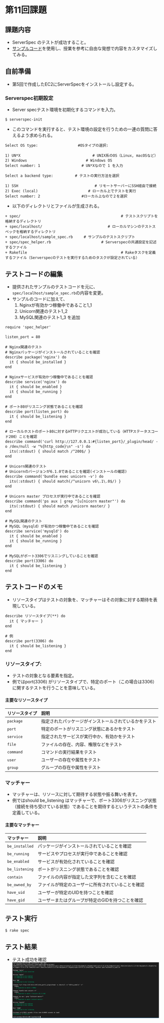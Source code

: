 # 第11回課題

## 課題内容
* ServerSpec のテストが成功すること。 
* [サンプルコード](https://github.com/MasatoshiMizumoto/raisetech_documents/tree/main/aws/samples/serverspec)を使用し、授業を参考に自由な発想で内容をカスタマイズしてみる。

## 自前準備
* 第5回で作成したEC2にServerSpecをインストールし設定する。  

### Serverspec初期設定  
* Server specテスト環境を初期化するコマンドを入力。
```
$ serverspec-init
```
	
* このコマンドを実行すると、テスト環境の設定を行うための一連の質問に答えるよう求められる。
	
```
Select OS type:　　               #OSタイプの選択:
	
1) UN*X                                 # UNIX系のOS（Linux, macOSなど）
2) Windows                           # Windows OS
Select number: 1                   # UN*Xなので 1 を入力
	
Select a backend type:          # テストの実行方法を選択
	
1) SSH                                   # リモートサーバーにSSH経由で接続
2) Exec (local)                       # ローカル上でテストを実行
Select number: 2                   #ローカル上なので２を選択
```  
	
* 以下のディレクトリとファイルが生成される。
```
+ spec/                                              # テストスクリプトを格納するディレクトリ
+ spec/localhost/                              # ローカルマシンのテストスペックを格納するディレクトリ
+ spec/localhost/sample_spec.rb     # サンプルのテストスクリプト
+ spec/spec_helper.rb                       # Serverspecの共通設定を記述するファイル
+ Rakefile                                           # Rakeタスクを定義するファイル（Serverspecのテストを実行するためのタスクが設定されている）
```
	

## テストコードの編集
* 提供されたサンプルのテストコードを元に、`spec/localhost/sample_spec.rb`の内容を変更。
* サンプルのコードに加えて、
    1. Nginxが有効かつ稼働中であること1_1
    1. Unicorn関連のテスト1_2
    1. MySQL関連のテスト1_3
   を追加  

```
require 'spec_helper'

listen_port = 80

# Nginx関連のテスト
# Nginxパッケージがインストールされていることを確認
describe package('nginx') do
  it { should be_installed }
end

# Nginxサービスが有効かつ稼働中であることを確認
describe service('nginx') do
  it { should be_enabled }
  it { should be_running }
end

# ポート80がリスニング状態であることを確認
describe port(listen_port) do
  it { should be_listening }
end

# ローカルホストのポート80に対するHTTPリクエストが成功している（HTTPステータスコード200）ことを確認
describe command('curl http://127.0.0.1:#{listen_port}/_plugin/head/ -o /dev/null -w "%{http_code}\n" -s') do
  its(:stdout) { should match /^200$/ }
end

# Unicorn関連のテスト
# Unicornのバージョンが6.1.0であることを確認(インストールの確認)
describe command('bundle exec unicorn -v') do
  its(:stdout) { should match(/^unicorn v6\.1\.0$/) }
end

# Unicorn master プロセスが実行中であることを確認
describe command('ps aux | grep "[u]nicorn master"') do
  its(:stdout) { should match /unicorn master/ }
end

# MySQL関連のテスト
# MySQL（mysqld）が有効かつ稼働中であることを確認
describe service('mysqld') do
  it { should be_enabled }
  it { should be_running }
end

# MySQLがポート3306でリスニングしていることを確認
describe port(3306) do
  it { should be_listening }
end
```  

## テストコードのメモ
* リソースタイプはテストの対象を、マッチャーはその対象に対する期待を表現している。
```
describe リソースタイプ(**) do
  it { マッチャー }
end

# 例
describe port(3306) do
  it { should be_listening }
end
```  

### リソースタイプ:
* テストの対象となる要素を指定。
* 例ではport(3306) がリソースタイプで、特定のポート（この場合は3306）に関するテストを行うことを意味している。  
	
#### 主要なリソースタイプ
|リソースタイプ|説明|
|:--|:--|
| `package`      | 指定されたパッケージがインストールされているかをテスト |
| `port`         | 特定のポートがリスニング状態にあるかをテスト         |
| `service`      | 指定されたサービスが実行中か、有効かをテスト        |
| `file`         | ファイルの存在、内容、権限などをテスト           |
| `command`      | コマンドの実行結果をテスト                   |
| `user`         | ユーザーの存在や属性をテスト                  |
| `group`        | グループの存在や属性をテスト                  |


### マッチャー
* マッチャーは、リソースに対して期待する状態や振る舞いを表す。
* 例ではshould be_listening はマッチャーで、ポート3306がリスニング状態（接続を待ち受けている状態）であることを期待するというテストの条件を定義している。  
	
#### 主要なマッチャー
| マッチャー      | 説明                                        |
|:--|:--|
| `be_installed`  | パッケージがインストールされていることを確認      |
| `be_running`    | サービスやプロセスが実行中であることを確認        |
| `be_enabled`    | サービスが有効化されていることを確認             |
| `be_listening`  | ポートがリスニング状態であることを確認            |
| `contain`       | ファイルの内容が指定した文字列を含むことを確認      |
| `be_owned_by`   | ファイルが特定のユーザーに所有されていることを確認  |
| `have_uid`      | ユーザーが特定のUIDを持つことを確認              |
| `have_gid`      | ユーザーまたはグループが特定のGIDを持つことを確認   |

	


## テスト実行
```
$ rake spec
``` 
## テスト結果
* テスト成功を確認
![testok](./img/lecture11/testok.png)
